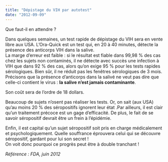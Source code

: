 ```yaml
---
title: "Dépistage du VIH par autotest"
date: "2012-09-09"
---
```


Que faut-il en attendre ?

Dans quelques semaines, un test rapide de dépistage du VIH sera en vente libre aux USA. L’Ora-Quick est un test qui, en 20 à 40 minutes, détecte la présence des anticorps VIH dans la salive.  
La marge d’erreur est faible : si le résultat est fiable dans 99,98 % des cas chez les sujets non contaminés, il ne détecte avec succès une infection à VIH que dans 92 % des cas, alors qu’on exige 95 % pour les tests rapides sérologiques. Bien sûr, il ne réduit pas les fenêtres sérologiques de 3 mois.  
Précisons que la présence d’anticorps dans la salivé ne veut pas dire que celle-ci contient le virus : **la salive n’est jamais contaminante**.

Son coût sera de l’ordre de 18 dollars.

Beaucoup de sujets n’osent pas réaliser les tests. Or, on sait (aux USA) qu’au moins 20 % des séropositifs ignorent leur état .Par ailleurs, il est clair qu’un traitement précoce est un gage d’efficacité. De plus, le fait de se savoir séropositif devrait être un frein à l’épidémie.

Enfin, il est capital qu’un sujet séropositif soit pris en charge médicalement et psychologiquement. Quelle souffrance éprouvera celui qui se découvre séropositif, gardant pour lui son secret !  
On voit donc pourquoi ce progrès peut être à double tranchant !

*Référence : FDA, juin 2012*
